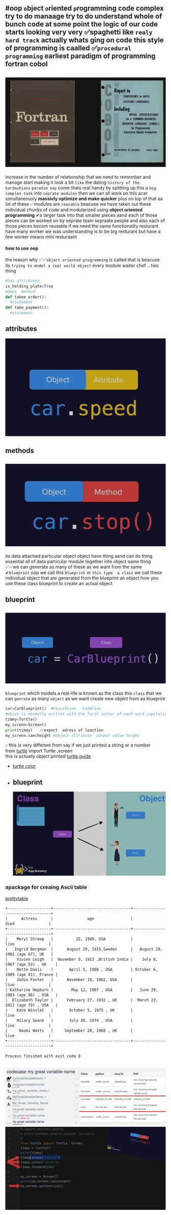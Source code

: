 #oop `o`bject `o`riented `p`rogramming
code complex   try to do manaage  try to do understand   whole of bunch code 
  at some point the logic of our code starts looking very very ✅spaghetti like
`realy hard track` actually whats ging on code 
this style of programming is caalled ✅`procedural programming`  earliest paradigm of programming
fortran cobol
---------------
![history](https://raw.githubusercontent.com/wer340/python-angelayu/main/day-16/image/aprocedural_programming.png)
---------
increase in the number of relationship  that we need to remember and manage 
start making it look a bit `like` the dating `history of the kardashians`
`paradim oop` come  thats real handy
by splitting up this a `big complex task` into `seprate modules` then we can all work on this acar simultaneously
**massivly optimize  and  make quicker**
plus on top of that aa lot of these ✅modules are `reusable` 
beacuse we have taken out these individual chunks of code and modularized  using **object oriented programming**
✔a larger task into that smaller pieces  aand each of those pieces can be worked on by seprate team sepraate people 
and also each of those pieces becom reusable if we need the same functionality
resturant  have many worker  we was understanding is to be big resturant but  have a few worker means mini resturaant

#### how to use oop
the reason why ✅✅`object oriented programming`   is called that is beacuse its `trying to model a real world object`
every module waiter chef ..  two thing   
```python
#has attributes
is_holding_plate=True
#does  method
def takee_order():
  #statement
def take_payment():
  #statement

```
## attributes
![attributes](https://raw.githubusercontent.com/wer340/python-angelayu/main/day-16/image/attributes.png)
## methods 
![methods](https://raw.githubusercontent.com/wer340/python-angelayu/main/day-16/image/methods.png)
--------
its  data attached particular object   object have thing  aand  can do thing  essential  all of data particular module together into object  same thing
✅✅we can generate as many of these as  we want from the same ✔`blueprint`
oop we call this `blueprint` or `this type  a class` we call these individual object that are generated from the blueprint an object
how you use these class blueprint to create an actual  object
## blueprint
![blueprint](https://raw.githubusercontent.com/wer340/python-angelayu/main/day-16/image/blueprintt.png)
------------
`blueprint` which models a real-life    is known as the class
this `class` that we can `genrate` as many `object` as we want create new object from aa blueprint 
```python
car=CarBlueprint()  #PascalCase   CodeCase 
#which is normally written with the first letter of each word capitalized which is known as ✔pascal case
timmy=Turtle()  
my_screnn=Screen() 
print(timmy)   //expect  adress of loaction
my_screnn.cancheight #object attribute  output value height 
```
✅this is very different from say  if we just printed a string or a number  
from [turtle](https://docs.python.org/3/library/turtle.html) import Turtle ,screen     
this is actually object  printed  [turtle guide](https://docs.python.org/3/library/turtle.html)
+ [turtle color](https://cs111.wellesley.edu/labs/lab02/colors)
+ ## blueprint 
  ![blueprint](https://github.com/wer340/python-angelayu/blob/main/day-16/image/blueprint.png)

### apackage for creaing Ascii table 
[prettytable](https://pypi.org/project/prettytable/0.7.2/)


```
+-------------------+----------------------------------+----------------------------------+
|      Actress      |               age                |               died               |
+-------------------+----------------------------------+----------------------------------+
|    Meryl Streep   |          22, 1949, USA           |               live               |
|   Ingrid Bergman  |      August 29, 1915,Sweden      |   August 29, 1982 (age 67), UK   |
|    Vivien Leigh   |  November 5, 1913 ,British India |    July 8, 1967 (age 53) , UK    |
|    Bette Davis    |       April 5, 1908 , USA        | October 6, 1989 (age 81), France |
|    Jodie Foster   |      November 19, 1962, USA      |               live               |
| Katharine Hepburn |        May 12, 1907 , USA        |   June 29, 2003 (age 96) , USA   |
|  Elizabeth Taylor |      February 27, 1932 , UK      |  March 23, 2011 (age 79) , USA   |
|    Kate Winslet   |       October 5, 1975 , UK       |               live               |
|    Hilary Swank   |       July 30, 1974 , USA        |               live               |
|     Naomi Watts   |     September 28, 1968 , UK      |               live               |
+-------------------+----------------------------------+----------------------------------+

Process finished with exit code 0


```
![codecase](https://raw.githubusercontent.com/wer340/python-angelayu/main/day-1/image/codeCasepng.png)
![methods_see](https://raw.githubusercontent.com/wer340/python-angelayu/main/day-16/image/methods_see.png)
